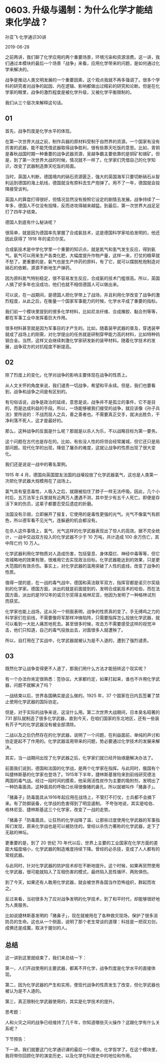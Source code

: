 # 0603. 升级与遏制：为什么化学才能结束化学战？

孙亚飞·化学通识30讲

2019-06-28

之前两讲，我们聊了化学应用的两个重要场景，环境污染和资源浪费。这一讲，我们通过本模块的最后一个场景「战争」来看，应用化学带来的问题，是如何通过化学来解决的。

战争是推动人类文明发展的一个重要因素，这个观点我就不再多强调了。很多个学科的研究者对战争的起因、内在逻辑、影响都做出过精彩的研究和论断。但是在化学家的眼里，战争的激烈程度是被化学升级，又被化学平衡限制的。

我们从三个层次来解释这句话。

## 01

首先，战争烈度是化学水平的体现。

在第一次世界大战之前，制作兵器的原材料受制于自然界的资源。一个国家有没有厉害的武器，能不能凭借武器取得战争胜利，很有些靠天吃饭的意思。比如，青铜是春秋战国时期一种重要的战争武器资源，吴越争霸主要依靠的是铜矿和锡矿。但是，到了第一次世界大战的时候，情况就不一样了。化学家们凭借自己的化学知识，改变了武器制造靠天吃饭的局面。

当时，英国人判断，德国境内的硝石资源匮乏，强大的英国海军只要切断硝石从智利运到德国的海上航线，德国就没有原料去生产炮弹了。用不了一年，德国就会投降接受谈判。

英国人的算盘打得很好，但情况显然没有按照它设定的剧情去发展。战争持续了一年多，德国人不仅没有投降，反而进攻得越来越猛。到最后，第一次世界大战足足打了四年才结束。

德国人到底有什么秘诀呢？

很简单，就是因为德国率先掌握了合成氨技术，这是德国科学家哈伯发明的，他还因此获得了 1918 年的诺贝尔奖。

合成氨技术是中学化学里一个重要的知识点，就是氮气和氢气发生反应，得到氨气。氨气可以用来生产各类化肥，大幅度提升作物产量，这样一来，打仗的粮草就不愁了。更重要的是，氨气也是生产炸药的原料，有了它，就可以摆脱枪炮制造对硝石的依赖，源源不断地生产弹药。

因为原料氮气特别稳定，很不容易发生反应，合成氨的技术门槛很高。所以，英国人搞了好多年也没成功，他们也就不相信德国人可以做出来。

可以说，在一战期间，是德国人把化学带上了战场，并且利用化学改变了战争的激烈程度，从此之后，在衡量一个国家军事能力的时候，化学水平成了重要的指标。

我们前一个模块里提到的很多化学材料，比如尼龙纤维、合成橡胶、黏合剂等等，都在军事工业中发挥着巨大作用。

很多材料甚至就是因为军事目的才产生的。比如，随着装甲武器的普及，穿透装甲就成了战场上的刚需，对化学提出的任务就是研制穿甲能力高的材料，比如特种钨钢合金。当然，这样又会继续刺激化学家研发新的装甲材料。随着化学技术的发展，战争双方的对抗程度不断提高。

## 02

除了烈度上的变化，化学对战争的影响主要体现在战争的性质上。

从人文关怀的角度来说，我们谴责一切战争，希望和平永续。但是，我们也要看到，战争和战争之间是有区别的。

有句俗话说，战争是政治的延续，意思是说，战争并不是孤立的事件，它不是目的，而是达成利益的手段。所以，一场能够被我们接受的战争，就应该像《孙子兵法》里所说的：不战而屈人之兵，善之善者也。不需要真正交手，就决出胜负，干净利落不死人，这才是最好的。

那么，这种战争的反面是什么呢？那就是以杀人为乐，不以战略目标为第一要务。

这个问题在古代也是存在的。比如，有些没人性的将领会经常屠城，但它还只是局部问题。现代化学的出现，降低了屠杀的难度，这就让战争的性质出现了很大变化。

我们还是说说一战中的著名案例。

1915 年 4 月，德国向英国盟友法国的战壕投放了化学武器氯气，这也是人类第一次把化学武器大规模用在了战场上。

氯气具有窒息毒性，人吸入之后，就跟被掐住了脖子一样无法呼吸。因此，几个小时后，五万法军士兵里就有近两万人遭遇不测，其中至少有五千人死亡。即便是存活下来的伤员，这辈子都要忍受后遗症的折磨。

法国没有示弱，立即展开了报复，它使用的是毒性更强的光气。光气不像氯气有颜色，所以德军看不见光气，连躲避的机会都没有。

在杀人这件事情上，氯气、光气这样的化学武器表现出了惊人的高效。据不完全统计，一战中交战双方投入的化学武器不少于 10 万吨，共计造成 100 余万伤亡，其中阵亡约 10 万人。

化学武器利用化学物质对人造成伤害，包括窒息、身体糜烂、神经中毒等等，但它攻城略地的效果有限，很难用它去实现政治目标。化学武器能达到的效果，只是更大范围的有效杀伤。事实上，对化学武器的滥用突破了人性的底线，改变了战争的性质。

值得一提的是，在一战的毒气战中，德国和英法联军双方，指挥官都是诺贝尔奖级别的化学家。德国方面，派出的就是前面提到的，发明合成氨技术的哈伯，而在法国方面，派出的是1912年的诺贝尔奖得主格林尼亚，他因为发明了一种格林试剂而获奖。

化学家也能上战场，这从另一个侧面表明，战争的性质真的变了。手无缚鸡之力的科学家们在前线，不需要像将军那样冲锋陷阵，只需要指挥怎么投放化学武器，就可以看到一大批人痛苦地死去。甚至很多时候，攻击方不需要感受这样的视觉冲击，他们只知道，自己的毒气投放出去，对面很多人就遭殃了。

所以，自打用在了实战中，化学武器就被认为是不人道的，遭到了强烈谴责。

## 03

既然化学让战争变得更不人道了，那我们用什么方法才能扭转这个现实呢？

有一个办法你肯定很熟悉：签协议。大家都约定，如果打起来，谁也不许用化学武器，问题不就解决了吗？

一战结束以后，世界各国确实是这么做的。1925 年，37 个国家在日内瓦签署了禁止使用化学武器的国际协定。

但是，对于实际的战争来说，这没什么用。第二次世界大战期间，日本臭名昭著的 731 部队就制造了很多化学武器，直到今天，在咱们国家的东北地区，还有一些装有芥子气的化学武器没有被全部清除。

二战以及之后仍然存在的化学武器，说明了一个问题，在利益面前，单纯的声讨和协定是起不了作用的。化学武器滥用带来的问题，势必要通过化学技术的发展来解决。

其实，当一战期间出现了化学武器之后，化学家们就已经开始琢磨解决办法了。

前面我们说到，德国和法国的化学战，是两个化学家在指挥。与此同时，俄国有个叫捷林斯基的化学家也登场了。1915年下半年，捷林斯基冒险来到前线研究德法两国的毒气战。经过一段时间的摸索，他采用活性炭作为主要的吸附剂，发明出了一种防毒面具。这种面具的呼吸口长得很像猪的鼻孔，所以就被叫作「猪鼻子」。

「猪鼻子」防毒面具从1916年起应用在战场上，不管打不打仗，士兵都不会摘下来。有了防御装备，化学战的危害得到了明显遏制。
不夸张地说，其实是哈伯、格林尼亚、捷林斯基这三个化学家，改变了一战的走势。

「猪鼻子「防毒面具，让狂热的化学战降了温，让那些过度使用化学武器的军事指挥们发现，原来化学战也是可以被防住的。曾经以杀伤力著称的化学武器，走下了无敌的神坛。

更重要的是，到了 20 世纪 70 年代以后，世界上主要的工业国家在化学方面的差距大幅度缩小，化学武器的制造难度持续下降。曾经的必杀技，变成了人人都有的常规武器。

与此同时，针对化学武器的防护技术却在不断地提升。这个时候，如果再贸然使用化学武器，很可能就陷入了互相伤害的模式，最终陷入恶性循环、两败俱伤。

到了今天，如果还有人敢用化学武器，就会被世界各国当作恐怖组织，群起而攻之。

反过来看，当初很多为了应对战争发明的化学技术，到了和平时代，却能够很好地为人类服务。

比如说捷林斯基发明的「猪鼻子」，现在就被用在了各种救灾现场，保护了很多消防员的生命。这也从一个侧面，说明了那个老生常谈的道理：科技是一把双刃剑，成佛还是成魔，取决于握剑的人。

## 总结

这一讲到这里就结束了，我们来总结一下：

第一，人们开战使用的主要武器，都离不开化学，战争烈度是化学水平的直接体现。

第二，因为化学武器的产生和实用，使现代战争的性质发生了改变，但化学武器也被认为是不人道的。

第三，真正限制化学武器使用的，其实是化学技术的提升。

思考题：

人和火灾之间的战争已经维持了几千年，你知道哪些灭火操作？这跟化学有什么关系呢？

下节预告：

下一讲，我们就要这门化学通识课的最后一个模块，化学哲学了。在这个模块里，我将带你回顾化学的演变历史，以及化学在科技史中的地位和作用。


